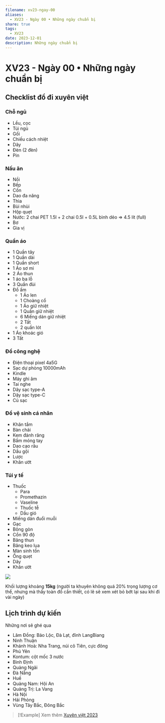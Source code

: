 ```yaml
---
filename: xv23-ngay-00
aliases:
  - XV23 - Ngày 00 • Những ngày chuẩn bị
share: true
tags:
  - XV23
date: 2023-12-01
description: Những ngày chuẩn bị
---
```


# XV23 - Ngày 00 • Những ngày chuẩn bị

## Checklist đồ đi xuyên việt
### Chỗ ngủ
- Lều, cọc
- Túi ngủ
- Gối
- Chiếu cách nhiệt
- Dây
- Đèn (2 đèn)
- Pin

### Nấu ăn
- Nồi
- Bếp
- Cồn
- Dao đa năng
- Thìa
- Bùi nhùi
- Hộp quẹt
- Nước: 2 chai PET 1.5l + 2 chai 0.5l + 0.5L bình dẻo => 4.5 lít (full)
- Bơ
- Gia vị

### Quần áo
- 1 Quần tây
- 1 Quần dài
- 1 Quần short
- 1 Áo sơ mi
- 2 Áo thun
- 1 áo ba lỗ
- 3 Quần đùi
- Đồ ấm
	- 1 Áo len
	- 1 Choàng cổ
	- 1 Áo giữ nhiệt
	- 1 Quần giữ nhiệt
	- 6 Miếng dán giữ nhiệt
	- 2 Tất
	- 2 quần lót
- 1 Áo khoác gió
- 3 Tất

### Đồ công nghệ
- Điện thoại pixel 4a5G
- Sạc dự phòng 10000mAh
- Kindle
- Máy ghi âm
- Tai nghe
- Dây sạc type-A
- Dậy sạc type-C
- Củ sạc

### Đồ vệ sinh cá nhân
- Khăn tắm
- Bàn chải
- Kem đánh răng
- Bấm móng tay
- Dao cạo râu
- Dầu gội
- Lược
- Khăn ướt

### Túi y tế
- Thuốc
	- Para
	- Promethazin
	- Vaseline
	- Thuốc tễ
	- Dầu gió
- Miếng dán đuổi muỗi
- Gạc
- Bông gòn
- Cồn 90 độ
- Băng thun
- Băng keo lụa
- Màn sinh tồn
- Ống quẹt
- Dây
- Khăn ướt

![](https://i.imgur.com/2myN2lD.png)

Khối lượng khoảng **15kg** (người ta khuyên không quá 20% trọng lượng cơ thể, nhưng mà thấy toàn đồ cần thiết, có lẽ sẽ xem xét bỏ bớt lại sau khi đi vài ngày)

## Lịch trình dự kiến
Những nơi sẽ ghé qua

- Lâm Đồng: Bảo Lộc, Đà Lạt, đỉnh LangBiang
- Ninh Thuận
- Khánh Hoà: Nha Trang, núi cô Tiên, cực đông
- Phú Yên
- Kontum: cột mốc 3 nước
- Bình Định
- Quảng Ngãi
- Đà Nẵng
- Huế
- Quảng Nam: Hội An
- Quảng Trị: La Vang
- Hà Nội
- Hải Phòng
- Vùng Tây Bắc, Đông Bắc



> [!Example] Xem thêm
> [Xuyên việt 2023](./xuyen-viet-2023.md)